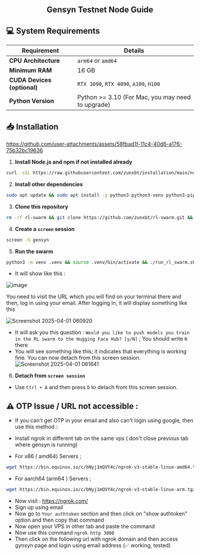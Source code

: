 <h2 align=center>Gensyn Testnet Node Guide</h2>

## 💻 System Requirements

| Requirement                        | Details                                                                                      |
|-------------------------------------|---------------------------------------------------------------------------------------------|
| **CPU Architecture**                | `arm64` or `amd64`                                                                            |
| **Minimum RAM**                     | 16 GB                                                                                       |
| **CUDA Devices (optional)**         | `RTX 3090`, `RTX 4090`, `A100`, `H100`                                                  |
| **Python Version**                  | Python >= 3.10 (For Mac, you may need to upgrade) 

## 📥 Installation

https://github.com/user-attachments/assets/58fbad1f-11c4-40d6-a176-75b32bc19636

1. **Install Node.js and npm if not installed already**  
```bash
curl -sSL https://raw.githubusercontent.com/zunxbt/installation/main/node.sh | bash
```
2. **Install other dependencies**
```bash
sudo apt update && sudo apt install -y python3 python3-venv python3-pip curl screen git yarn && curl -sS https://dl.yarnpkg.com/debian/pubkey.gpg | sudo apt-key add - && echo "deb https://dl.yarnpkg.com/debian/ stable main" | sudo tee /etc/apt/sources.list.d/yarn.list && sudo apt update && sudo apt install -y yarn
```
3. **Clone this repository**
```bash
rm -rf rl-swarm && git clone https://github.com/zunxbt/rl-swarm.git && cd rl-swarm
```
4. **Create a `screen` session**
```bash
screen -S gensyn
```
5. **Run the swarm**
```bash
python3 -m venv .venv && source .venv/bin/activate && ./run_rl_swarm.sh
```

- It will show like this :
  
![image](https://github.com/user-attachments/assets/71072384-be3e-4515-a4c7-752b6a7c51c4)

You need to visit the URL which you will find on your terminal there and then, log in using your email. After logging in, it will display something like this

![Screenshot 2025-04-01 060920](https://github.com/user-attachments/assets/8ae77402-350e-4cd4-9f59-b1f37f92016b)

- It will ask you this question : `Would you like to push models you train in the RL swarm to the Hugging Face Hub? [y/N]` ; You should write `N` there
- You will see something like this; it indicates that everything is working fine. You can now detach from this screen session.
![Screenshot 2025-04-01 061641](https://github.com/user-attachments/assets/73a3f1ce-d824-4bdc-8df6-5c629a79cffc)

6. **Detach from `screen session`**
- Use `Ctrl + A` and then press `D` to detach from this screen session.

## ⚠️ OTP Issue / URL not accessible :
- If you can't get OTP in your email and also can't login using google, then use this method :
- Install ngrok in different tab on the same vps ( don't close previous tab where gensyn is running)

- For x86 ( amd64) Servers ; 

```bash
wget https://bin.equinox.io/c/bNyj1mQVY4c/ngrok-v3-stable-linux-amd64.tgz && tar -xvzf ngrok-v3-stable-linux-amd64.tgz && sudo mv ngrok /usr/local/bin/
```

- For aarch64 (arm64 ) Servers ; 

```bash
wget https://bin.equinox.io/c/bNyj1mQVY4c/ngrok-v3-stable-linux-arm.tgz && tar -xvzf ngrok-v3-stable-linux-arm.tgz && sudo mv ngrok /usr/local/bin/
```

- Now visit : https://ngrok.com/
- Sign up using email
- Now go to `Your authtoken` section and then click on "show authtoken" option and then copy that command
- Now open your VPS in other tab and paste the command
- Now use this command `ngrok http 3000`
- Then click on the following url with ngrok domain and then access gynsyn page and login using email address (✅ working, tested)
